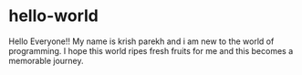 # hello-world

Hello Everyone!!
My name is krish parekh and i am new to the world of programming.
I hope this world ripes fresh fruits for me and this becomes a memorable journey.
